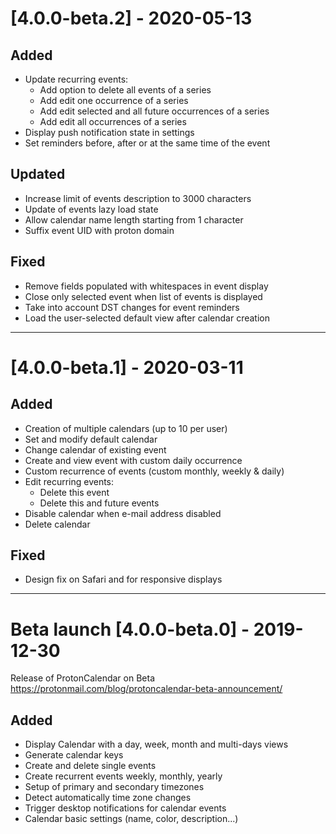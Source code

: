 # [4.0.0-beta.2] - 2020-05-13

## Added
- Update recurring events:
    * Add option to delete all events of a series
    * Add edit one occurrence of a series
    * Add edit selected and all future occurrences of a series
    * Add edit all occurrences of a series 
- Display push notification state in settings
- Set reminders before, after or at the same time of the event

## Updated
- Increase limit of events description to 3000 characters 
- Update of events lazy load state
- Allow calendar name length starting from 1 character
- Suffix event UID with proton domain

## Fixed
- Remove fields populated with whitespaces in event display
- Close only selected event when list of events is displayed
- Take into account DST changes for event reminders      
- Load the user-selected default view after calendar creation

___

# [4.0.0-beta.1] - 2020-03-11

## Added
- Creation of multiple calendars (up to 10 per user)
- Set and modify default calendar
- Change calendar of existing event
- Create and view event with custom daily occurrence
- Custom recurrence of events (custom monthly, weekly & daily)
- Edit recurring events:
    * Delete this event
    * Delete this and future events
- Disable calendar when e-mail address disabled
- Delete calendar

## Fixed
- Design fix on Safari and for responsive displays

___

# Beta launch [4.0.0-beta.0] - 2019-12-30

Release of ProtonCalendar on Beta https://protonmail.com/blog/protoncalendar-beta-announcement/ 

## Added
- Display Calendar with a day, week, month and multi-days views
- Generate calendar keys
- Create and delete single events
- Create recurrent events weekly, monthly, yearly
- Setup of primary and secondary timezones
- Detect automatically time zone changes
- Trigger desktop notifications for calendar events
- Calendar basic settings (name, color, description...)






